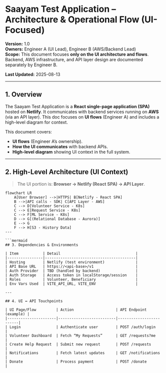 # Saayam Test Application – Architecture & Operational Flow (UI-Focused)

**Version:** 1.0  
**Owners:** Engineer A (UI Lead), Engineer B (AWS/Backend Lead)  
**Scope:** This document focuses **only on the UI architecture and flows**. Backend, AWS infrastructure, and API layer design are documented separately by Engineer B.  

**Last Updated:** 2025-08-13  

---

## 1. Overview
The Saayam Test Application is a **React single-page application (SPA)** hosted on **Netlify**. It communicates with backend services running on **AWS** (via an API layer). This doc focuses on **UI flows** (Engineer A) and includes a high-level diagram for context.

This document covers:
- **UI flows** (Engineer A’s ownership).
- **How the UI communicates** with backend APIs.
- **High-level diagram** showing UI context in the full system.

---

## 2. High-Level Architecture (UI Context)
> The UI portion is: **Browser → Netlify (React SPA) → API Layer**.

```mermaid
flowchart LR
    A[User Browser] -->|HTTPS| B[Netlify - React SPA]
    B -->|API calls - SDK| C[API Layer - AWS]
    C --> D[Volunteer Service - K8s]
    C --> E[Request Service - K8s]
    C --> F[ML Service - K8s]
    D --> G[(Relational Database - Aurora)]
    E --> G
    F --> H[S3 - History Data]
---

```mermaid
## 3. Dependencies & Environments

| Item           | Detail                                  |
|----------------|-----------------------------------------|
| Hosting        | Netlify (test environment)              |
| API Base URL   | https://<api-base>/v1                   |
| Auth Provider  | TBD (handled by backend)                |
| Auth Storage   | Access token in localStorage/session    |
| Roles          | Volunteer, Beneficiary                  |
| Env Vars Used  | VITE_API_URL, VITE_ENV                  |

---

## 4. UI ↔ API Touchpoints

| UI Page/Flow         | Action                   | API Endpoint (example) |
|----------------------|--------------------------|-------------------------|
| Login                | Authenticate user        | POST /auth/login        |
| Volunteer Dashboard  | Fetch “My Requests”      | GET /requests?me        |
| Create Help Request  | Submit new request       | POST /requests          |
| Notifications        | Fetch latest updates     | GET /notifications      |
| Donate               | Process payment          | POST /donate            |
